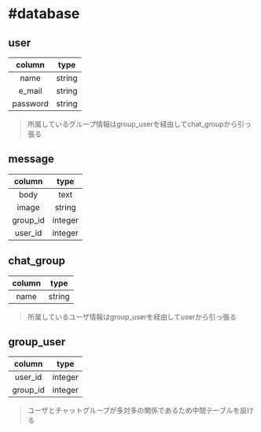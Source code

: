 #database
====

## user

|column|type|
|:--:|:--:|
|name|string|
|e_mail|string |
|password|string|
>所属しているグループ情報はgroup_userを経由してchat_groupから引っ張る

## message

|column|type|
|:--:|:--:|
|body|text|
|image|string|
|group_id|integer|
|user_id|integer|

## chat_group

|column|type|
|:--:|:--:|
|name|string|
>所属しているユーザ情報はgroup_userを経由してuserから引っ張る

## group_user

|column|type|
|:--:|:--:|
|user_id|integer|
|group_id|integer|
>ユーザとチャットグループが多対多の関係であるため中間テーブルを設ける
